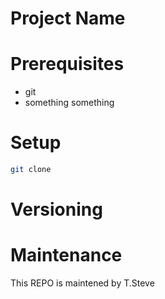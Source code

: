 # Project Name

# Prerequisites
* git
* something something
# Setup
```bash
git clone 
```

# Versioning


# Maintenance
This REPO is maintened by T.Steve
